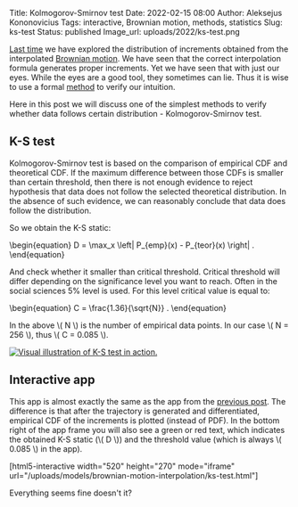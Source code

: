 Title: Kolmogorov-Smirnov test
Date: 2022-02-15 08:00
Author: Aleksejus Kononovicius
Tags: interactive, Brownian motion, methods, statistics
Slug: ks-test
Status: published
Image_url: uploads/2022/ks-test.png

[Last
time]({filename}/articles/2022/brownian-motion-interpolation-part-2.md) we
have explored the distribution of increments obtained from the interpolated
[Brownian motion](/tag/brownian-motion/). We have seen that the correct
interpolation formula generates proper increments. Yet we have seen that
with just our eyes. While the eyes are a good tool, they sometimes can lie.
Thus it is wise to use a formal [method](/tag/methods/) to verify our
intuition.

Here in this post we will discuss one of the simplest methods to verify
whether data follows certain distribution - Kolmogorov-Smirnov test.
<!--more-->

## K-S test

Kolmogorov-Smirnov test is based on the comparison of empirical CDF and
theoretical CDF. If the maximum difference between those CDFs is smaller
than certain threshold, then there is not enough evidence to reject
hypothesis that data does not follow the selected theoretical distribution.
In the absence of such evidence, we can reasonably conclude that data does
follow the distribution.

So we obtain the K-S static:

\begin{equation}
    D = \max\_x \left| P\_{emp}(x) - P\_{teor}(x) \right| .
\end{equation}

And check whether it smaller than critical threshold. Critical threshold
will differ depending on the significance level you want to reach. Often in
the social sciences 5% level is used. For this level critical value is equal
to:

\begin{equation}
    C = \frac{1.36}{\sqrt{N}} .
\end{equation}

In the above \\\( N \\\) is the number of empirical data points. In our case
\\\( N = 256 \\\), thus \\\( C = 0.085 \\\).

[![Visual illustration of K-S test in action.]({static}/uploads/2022/ks-test.png
"Visual illustration of K-S test in action.")](https://en.wikipedia.org/wiki/Kolmogorov%E2%80%93Smirnov_test#/media/File:KS_Example.png)

## Interactive app

This app is almost exactly the same as the app from the [previous
post]({filename}/articles/2022/brownian-motion-interpolation-part-2.md). The
difference is that after the trajectory is generated and differentiated,
empirical CDF of the increments is plotted (instead of PDF). In the bottom
right of the app frame you will also see a green or red text, which
indicates the obtained K-S static (\\\( D \\\)) and the threshold value
(which is always \\\( 0.085 \\\) in the app).

[html5-interactive width="520" height="270" mode="iframe"
url="/uploads/models/brownian-motion-interpolation/ks-test.html"]

Everything seems fine doesn't it?
